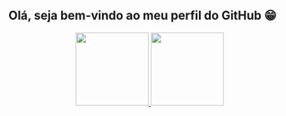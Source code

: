 ## Olá, seja bem-vindo ao meu perfil do GitHub 😁

<div align="center">
  <a href="https://github.com/scoranardo">
  <img height="130em" src="https://github-readme-stats.vercel.app/api?username=scoranardo&show_icons=true&theme=dark&include_all_commits=true&count_private=true"/>
  <img height="130em" src="https://github-readme-stats.vercel.app/api/top-langs/?username=scoranardo&layout=compact&langs_count=7&theme=dark"/>
</div>
